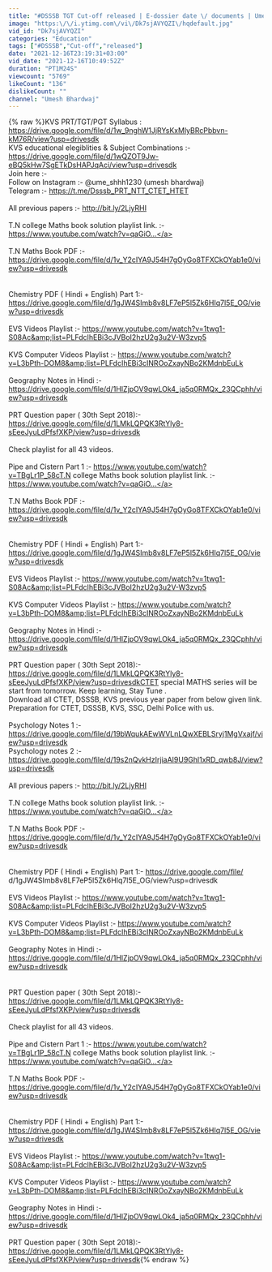 ```yaml
---
title: "#DSSSB TGT Cut-off released | E-dossier date \/ documents | Umesh Bhardwaj"
image: "https:\/\/i.ytimg.com\/vi\/Dk7sjAVYQZI\/hqdefault.jpg"
vid_id: "Dk7sjAVYQZI"
categories: "Education"
tags: ["#DSSSB","Cut-off","released"]
date: "2021-12-16T23:19:31+03:00"
vid_date: "2021-12-16T10:49:52Z"
duration: "PT1M24S"
viewcount: "5769"
likeCount: "136"
dislikeCount: ""
channel: "Umesh Bhardwaj"
---
```

{% raw %}KVS PRT/TGT/PGT Syllabus : <a rel="nofollow" target="blank" href="https://drive.google.com/file/d/1w_9nghW1JjRYsKxMlyBRcPbbvn-kM76R/view?usp=drivesdk">https://drive.google.com/file/d/1w_9nghW1JjRYsKxMlyBRcPbbvn-kM76R/view?usp=drivesdk</a><br />KVS educational elegiblities &amp; Subject Combinations :- <a rel="nofollow" target="blank" href="https://drive.google.com/file/d/1wQZOT9Jw-eBQ5kHw7SgETkDsHAPJqAci/view?usp=drivesdk">https://drive.google.com/file/d/1wQZOT9Jw-eBQ5kHw7SgETkDsHAPJqAci/view?usp=drivesdk</a><br />Join here :- <br />Follow on Instagram :- @ume_shhh1230 (umesh bhardwaj)<br />Telegram :- <a rel="nofollow" target="blank" href="https://t.me/Dsssb_PRT_NTT_CTET_HTET">https://t.me/Dsssb_PRT_NTT_CTET_HTET</a><br /><br />All previous papers :- <a rel="nofollow" target="blank" href="http://bit.ly/2LjyRHI">http://bit.ly/2LjyRHI</a><br /><br />T.N college Maths book solution playlist link. :-<br /><a rel="nofollow" target="blank" href="https://www.youtube.com/watch?v=qaGiO...">https://www.youtube.com/watch?v=qaGiO...</a><br /><br />T.N Maths Book PDF :- <a rel="nofollow" target="blank" href="https://drive.google.com/file/d/1v_Y2cIYA9J54H7gOyGo8TFXCkOYab1e0/view?usp=drivesdk">https://drive.google.com/file/d/1v_Y2cIYA9J54H7gOyGo8TFXCkOYab1e0/view?usp=drivesdk</a><br /><br /><br />Chemistry PDF ( Hindi + English) Part 1:- <a rel="nofollow" target="blank" href="https://drive.google.com/file/d/1gJW4SImb8v8LF7eP5l5Zk6HIq7l5E_OG/view?usp=drivesdk">https://drive.google.com/file/d/1gJW4SImb8v8LF7eP5l5Zk6HIq7l5E_OG/view?usp=drivesdk</a><br /><br />EVS Videos Playlist :- <a rel="nofollow" target="blank" href="https://www.youtube.com/watch?v=1twg1-S08Ac&amp;list=PLFdcIhEBi3cJVBoI2hzU2g3u2V-W3zvp5">https://www.youtube.com/watch?v=1twg1-S08Ac&amp;list=PLFdcIhEBi3cJVBoI2hzU2g3u2V-W3zvp5</a><br /><br />KVS Computer Videos Playlist :- <a rel="nofollow" target="blank" href="https://www.youtube.com/watch?v=L3bPth-DOM8&amp;list=PLFdcIhEBi3cINROoZxayNBo2KMdnbEuLk">https://www.youtube.com/watch?v=L3bPth-DOM8&amp;list=PLFdcIhEBi3cINROoZxayNBo2KMdnbEuLk</a><br /><br />Geography Notes in Hindi :- <a rel="nofollow" target="blank" href="https://drive.google.com/file/d/1HIZjpOV9qwLOk4_ja5q0RMQx_23QCphh/view?usp=drivesdk">https://drive.google.com/file/d/1HIZjpOV9qwLOk4_ja5q0RMQx_23QCphh/view?usp=drivesdk</a><br /><br />PRT Question paper ( 30th Sept 2018):- <a rel="nofollow" target="blank" href="https://drive.google.com/file/d/1LMkLQPQK3RtYly8-sEeeJyuLdPfsfXKP/view?usp=drivesdk">https://drive.google.com/file/d/1LMkLQPQK3RtYly8-sEeeJyuLdPfsfXKP/view?usp=drivesdk</a><br /><br />Check playlist for all 43 videos.<br /><br />Pipe and Cistern Part 1 :- <a rel="nofollow" target="blank" href="https://www.youtube.com/watch?v=TBgLr1P_58cT.N">https://www.youtube.com/watch?v=TBgLr1P_58cT.N</a> college Maths book solution playlist link. :-<br /><a rel="nofollow" target="blank" href="https://www.youtube.com/watch?v=qaGiO...">https://www.youtube.com/watch?v=qaGiO...</a><br /><br />T.N Maths Book PDF :- <a rel="nofollow" target="blank" href="https://drive.google.com/file/d/1v_Y2cIYA9J54H7gOyGo8TFXCkOYab1e0/view?usp=drivesdk">https://drive.google.com/file/d/1v_Y2cIYA9J54H7gOyGo8TFXCkOYab1e0/view?usp=drivesdk</a><br /><br /><br />Chemistry PDF ( Hindi + English) Part 1:- <a rel="nofollow" target="blank" href="https://drive.google.com/file/d/1gJW4SImb8v8LF7eP5l5Zk6HIq7l5E_OG/view?usp=drivesdk">https://drive.google.com/file/d/1gJW4SImb8v8LF7eP5l5Zk6HIq7l5E_OG/view?usp=drivesdk</a><br /><br />EVS Videos Playlist :- <a rel="nofollow" target="blank" href="https://www.youtube.com/watch?v=1twg1-S08Ac&amp;list=PLFdcIhEBi3cJVBoI2hzU2g3u2V-W3zvp5">https://www.youtube.com/watch?v=1twg1-S08Ac&amp;list=PLFdcIhEBi3cJVBoI2hzU2g3u2V-W3zvp5</a><br /><br />KVS Computer Videos Playlist :- <a rel="nofollow" target="blank" href="https://www.youtube.com/watch?v=L3bPth-DOM8&amp;list=PLFdcIhEBi3cINROoZxayNBo2KMdnbEuLk">https://www.youtube.com/watch?v=L3bPth-DOM8&amp;list=PLFdcIhEBi3cINROoZxayNBo2KMdnbEuLk</a><br /><br />Geography Notes in Hindi :- <a rel="nofollow" target="blank" href="https://drive.google.com/file/d/1HIZjpOV9qwLOk4_ja5q0RMQx_23QCphh/view?usp=drivesdk">https://drive.google.com/file/d/1HIZjpOV9qwLOk4_ja5q0RMQx_23QCphh/view?usp=drivesdk</a><br /><br />PRT Question paper ( 30th Sept 2018):- <a rel="nofollow" target="blank" href="https://drive.google.com/file/d/1LMkLQPQK3RtYly8-sEeeJyuLdPfsfXKP/view?usp=drivesdkCTET">https://drive.google.com/file/d/1LMkLQPQK3RtYly8-sEeeJyuLdPfsfXKP/view?usp=drivesdkCTET</a> special  MATHS series will be start from tomorrow. Keep learning, Stay Tune . <br />Download all CTET, DSSSB, KVS previous year paper from below given link.<br />Preparation for CTET, DSSSB, KVS, SSC, Delhi Police with us.<br /><br />Psychology Notes 1 :- <a rel="nofollow" target="blank" href="https://drive.google.com/file/d/19bWqukAEwWVLnLQwXEBLSryj1MgVxajf/view?usp=drivesdk">https://drive.google.com/file/d/19bWqukAEwWVLnLQwXEBLSryj1MgVxajf/view?usp=drivesdk</a><br />Psychology notes 2 :- <a rel="nofollow" target="blank" href="https://drive.google.com/file/d/19s2nQvkHzIrjiaAI9U9Ghl1xRD_qwb8J/view?usp=drivesdk">https://drive.google.com/file/d/19s2nQvkHzIrjiaAI9U9Ghl1xRD_qwb8J/view?usp=drivesdk</a><br /><br />All previous papers :- <a rel="nofollow" target="blank" href="http://bit.ly/2LjyRHI">http://bit.ly/2LjyRHI</a><br /><br />T.N college Maths book solution playlist link. :-<br /><a rel="nofollow" target="blank" href="https://www.youtube.com/watch?v=qaGiO...">https://www.youtube.com/watch?v=qaGiO...</a><br /><br />T.N Maths Book PDF :- <a rel="nofollow" target="blank" href="https://drive.google.com/file/d/1v_Y2cIYA9J54H7gOyGo8TFXCkOYab1e0/view?usp=drivesdk">https://drive.google.com/file/d/1v_Y2cIYA9J54H7gOyGo8TFXCkOYab1e0/view?usp=drivesdk</a><br /><br /><br />Chemistry PDF ( Hindi + English) Part 1:- <a rel="nofollow" target="blank" href="https://drive.google.com/file/">https://drive.google.com/file/</a><br />d/1gJW4SImb8v8LF7eP5l5Zk6HIq7l5E_OG/view?usp=drivesdk<br /><br />EVS Videos Playlist :- <a rel="nofollow" target="blank" href="https://www.youtube.com/watch?v=1twg1-S08Ac&amp;list=PLFdcIhEBi3cJVBoI2hzU2g3u2V-W3zvp5">https://www.youtube.com/watch?v=1twg1-S08Ac&amp;list=PLFdcIhEBi3cJVBoI2hzU2g3u2V-W3zvp5</a><br /><br />KVS Computer Videos Playlist :- <a rel="nofollow" target="blank" href="https://www.youtube.com/watch?v=L3bPth-DOM8&amp;list=PLFdcIhEBi3cINROoZxayNBo2KMdnbEuLk">https://www.youtube.com/watch?v=L3bPth-DOM8&amp;list=PLFdcIhEBi3cINROoZxayNBo2KMdnbEuLk</a><br /><br />Geography Notes in Hindi :- <a rel="nofollow" target="blank" href="https://drive.google.com/file/d/1HIZjpOV9qwLOk4_ja5q0RMQx_23QCphh/view?usp=drivesdk">https://drive.google.com/file/d/1HIZjpOV9qwLOk4_ja5q0RMQx_23QCphh/view?usp=drivesdk</a><br /><br /><br />PRT Question paper ( 30th Sept 2018):- <a rel="nofollow" target="blank" href="https://drive.google.com/file/d/1LMkLQPQK3RtYly8-sEeeJyuLdPfsfXKP/view?usp=drivesdk">https://drive.google.com/file/d/1LMkLQPQK3RtYly8-sEeeJyuLdPfsfXKP/view?usp=drivesdk</a><br /><br />Check playlist for all 43 videos.<br /><br />Pipe and Cistern Part 1 :- <a rel="nofollow" target="blank" href="https://www.youtube.com/watch?v=TBgLr1P_58cT.N">https://www.youtube.com/watch?v=TBgLr1P_58cT.N</a> college Maths book solution playlist link. :-<br /><a rel="nofollow" target="blank" href="https://www.youtube.com/watch?v=qaGiO...">https://www.youtube.com/watch?v=qaGiO...</a><br /><br />T.N Maths Book PDF :- <a rel="nofollow" target="blank" href="https://drive.google.com/file/d/1v_Y2cIYA9J54H7gOyGo8TFXCkOYab1e0/view?usp=drivesdk">https://drive.google.com/file/d/1v_Y2cIYA9J54H7gOyGo8TFXCkOYab1e0/view?usp=drivesdk</a><br /><br /><br />Chemistry PDF ( Hindi + English) Part 1:- <a rel="nofollow" target="blank" href="https://drive.google.com/file/d/1gJW4SImb8v8LF7eP5l5Zk6HIq7l5E_OG/view?usp=drivesdk">https://drive.google.com/file/d/1gJW4SImb8v8LF7eP5l5Zk6HIq7l5E_OG/view?usp=drivesdk</a><br /><br />EVS Videos Playlist :- <a rel="nofollow" target="blank" href="https://www.youtube.com/watch?v=1twg1-S08Ac&amp;list=PLFdcIhEBi3cJVBoI2hzU2g3u2V-W3zvp5">https://www.youtube.com/watch?v=1twg1-S08Ac&amp;list=PLFdcIhEBi3cJVBoI2hzU2g3u2V-W3zvp5</a><br /><br />KVS Computer Videos Playlist :- <a rel="nofollow" target="blank" href="https://www.youtube.com/watch?v=L3bPth-DOM8&amp;list=PLFdcIhEBi3cINROoZxayNBo2KMdnbEuLk">https://www.youtube.com/watch?v=L3bPth-DOM8&amp;list=PLFdcIhEBi3cINROoZxayNBo2KMdnbEuLk</a><br /><br />Geography Notes in Hindi :- <a rel="nofollow" target="blank" href="https://drive.google.com/file/d/1HIZjpOV9qwLOk4_ja5q0RMQx_23QCphh/view?usp=drivesdk">https://drive.google.com/file/d/1HIZjpOV9qwLOk4_ja5q0RMQx_23QCphh/view?usp=drivesdk</a><br /><br />PRT Question paper ( 30th Sept 2018):- <a rel="nofollow" target="blank" href="https://drive.google.com/file/d/1LMkLQPQK3RtYly8-sEeeJyuLdPfsfXKP/view?usp=drivesdk">https://drive.google.com/file/d/1LMkLQPQK3RtYly8-sEeeJyuLdPfsfXKP/view?usp=drivesdk</a>{% endraw %}
